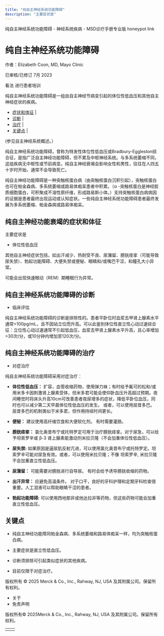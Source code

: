 ```yaml
---
title: "纯自主神经系统功能障碍"
description: "主要症状是"
---
```


﻿纯自主神经系统功能障碍 \- 神经系统疾病 \- MSD诊疗手册专业版 honeypot link

# 纯自主神经系统功能障碍

作者：Elizabeth Coon, MD, Mayo Clinic

已审核/已修订 7月 2023

看法 进行患者培训

纯自主神经系统功能障碍是一组由自主神经节病变引起的体位性低血压和其他自主神经症状的疾病。

- [症状和体征](#症状和体征_v8517191_zh) \|
- [诊断](#诊断_v1032616_zh) \|
- [治疗](#治疗_v1032623_zh) \|
- [关键点](#关键点_v30148894_zh) \|

(参见自主神经系统概述。）

纯自主神经系统功能障碍，曾称为特发性体位性低血压或Bradbury-Eggleston综合征，是指广泛自主神经功能障碍，但不累及中枢神经系统。与多系统萎缩不同，这组疾病无中枢性或节前病变。纯自主神经衰竭会影响女性和男性，往往在人四五十岁时开始，通常不会导致死亡。

纯自主神经功能障碍是一种突触核蛋白病（由突触核蛋白沉积引起），突触核蛋白也可在帕金森病、多系统萎缩或路易体痴呆患者中积累。（α -突触核蛋白是神经胶质细胞蛋白，可积聚成不溶性原纤维，形成路易斯小体。）支持突触核蛋白病病因的证据是患者最终出现运动或认知症状。一些纯自主神经系统功能障碍患者最终发展为多系统萎缩、帕金森病或路易体痴呆。

## 纯自主神经功能衰竭的症状和体征

主要症状是

- 体位性低血压


其他自主神经症状包括，如出汗减少、热耐受不良、尿潴留、膀胱痉挛（可能导致尿失禁）、勃起功能障碍、大便失禁或便秘、眼睛和/或嘴巴干涩，和瞳孔大小异常。

可能会出现快速眼动（REM）期睡眠行为异常。

## 纯自主神经系统功能障碍的诊断

- 临床评估


纯自主神经系统功能障碍的诊断是排除性的。患者平卧位时血浆去甲肾上腺素水平通常<100pg/mL，且不因站立位而升高。可以此鉴别体位性直立性心动过速综合征：立位性心动过速通常不引起低血压，血浆去甲肾上腺素水平升高，且心率增加>30次/分，或10分钟内增加至120次/分。

## 纯自主神经系统功能障碍的治疗

- 对症治疗


纯自主神经系统功能障碍采用对症治疗：

- **体位性低血压：** 扩容，血管收缩药物，使用弹力袜；有时给予氟可的松和/或用米多卡因刺激肾上腺素受体，但米多君可能会使仰卧血压升高超过预期。夜间睡觉时将床头升高10cm可改善患者夜尿增多的症状，降低平卧位血压，同时也可以减少第二天早晨体位性低血压的发生。 或者，可以使用屈昔多巴。 屈昔多巴的机制类似于米多君，但作用持续时间更长。

- **便秘：** 建议使用高纤维饮食和大便软化剂。 有时需要灌肠。

- **膀胱痉挛：** 氯化奥昔布宁或托特罗定可用于治疗膀胱痉挛。对于尿急，可以给予坦索罗辛或 β-3 肾上腺素能激动剂米拉贝隆（不会加重体位性低血压）。

- **尿失禁:** 如果原因是逼尿肌反射亢进，可以使用氯化奥昔布宁或托特罗定。坦索罗辛可能对尿急有效。或者，可以使用米拉贝隆；不像 坦索罗辛, 米拉贝隆 不会加重直立性低血压。

- **尿潴留：** 可能需要对膀胱进行自导尿。 有时会给予诱导膀胱收缩的药物。

- **出汗异常：** 应避免高温条件。 对于口干，良好的牙科护理和定期牙科检查很重要。人工泪液可以帮助眼睛干涩的患者。

- **勃起功能障碍:** 可以使用西地那非或他达拉非等药物，但这些药物可能会加重直立性低血压。


## 关键点

- 纯自主神经功能障同帕金森病、多系统萎缩和路易体痴呆一样，均为突触核蛋白病。

- 主要症状是直立性低血压。

- 诊断须排除可引起类似症状的其他疾病。

- 目前仅限于对症治疗。




版权所有 © 2025
Merck & Co., Inc., Rahway, NJ, USA 及其附属公司。保留所有权利。

- 关于
- 免责声明

版权所有© 2025Merck & Co., Inc., Rahway, NJ, USA 及其附属公司。保留所有权利。

|     |     |
| --- | --- |
|  |  |